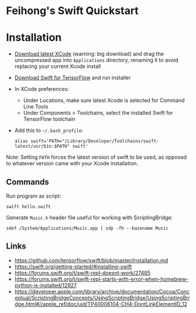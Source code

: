 # Feihong's Swift Quickstart

# Installation

- [Download latest XCode](https://developer.apple.com/download/) (warning: big download) and drag the uncompressed app into `Applications` directory, renaming it to avoid replacing your current Xcode install
- [Download Swift for TensorFlow](https://github.com/tensorflow/swift/blob/master/Installation.md) and run installer
- In XCode preferences:
  - Under Locations, make sure latest Xcode is selected for Command Line Tools
  - Under Components > Toolchains, select the installed Swift for TensorFlow toolchain
- Add this to `~/.bash_profile`:

  ```
  alias swift='PATH="/Library/Developer/Toolchains/swift-latest/usr/bin:$PATH" swift'
  ```

Note: Setting `PATH` forces the latest version of swift to be used, as opposed to whatever version came with your Xcode installation.

## Commands

Run program as script:

    swift hello.swift

Generate `Music.h` header file useful for working with ScriptingBridge:

    sdef /System/Applications/Music.app | sdp -fh --basename Music

## Links

- https://github.com/tensorflow/swift/blob/master/Installation.md
- https://swift.org/getting-started/#installing-swift
- https://forums.swift.org/t/swift-repl-doesnt-work/27485
- https://forums.swift.org/t/swift-repl-starts-with-error-when-homebrew-python-is-installed/12927
- https://developer.apple.com/library/archive/documentation/Cocoa/Conceptual/ScriptingBridgeConcepts/UsingScriptingBridge/UsingScriptingBridge.html#//apple_ref/doc/uid/TP40006104-CH4-DontLinkElementID_12

